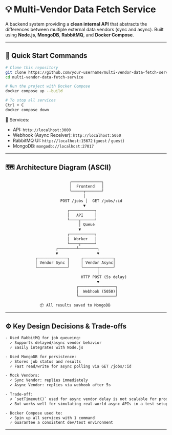 # 💡 Multi-Vendor Data Fetch Service

A backend system providing a **clean internal API** that abstracts the differences between multiple external data vendors (sync and async). Built using **Node.js**, **MongoDB**, **RabbitMQ**, and **Docker Compose**.

---

## 🚀 Quick Start Commands

```bash
# Clone this repository
git clone https://github.com/your-username/multi-vendor-data-fetch-service.git
cd multi-vendor-data-fetch-service

# Run the project with Docker Compose
docker compose up --build

# To stop all services
Ctrl + C
docker compose down
```

📍 Services:
- API: `http://localhost:3000`
- Webhook (Async Receiver): `http://localhost:5050`
- RabbitMQ UI: `http://localhost:15672` (`guest` / `guest`)
- MongoDB: `mongodb://localhost:27017`

---

## 🗺️ Architecture Diagram (ASCII)

```txt
                            ┌─────────────┐
                            │  Frontend   │
                            └─────┬───────┘
                                  │
                        POST /jobs │  GET /jobs/:id
                                  ▼
                           ┌───────────┐
                           │   API     │
                           └────┬──────┘
                                │ Queue
                                ▼
                           ┌───────────┐
                           │  Worker   │
                           └────┬──────┘
                      ┌────────┴────────┐
                      ▼                 ▼
             ┌─────────────┐     ┌─────────────┐
             │ Vendor Sync │     │ Vendor Async│
             └─────────────┘     └──────┬──────┘
                                        │
                                 HTTP POST (5s delay)
                                        ▼
                               ┌────────────────┐
                               │  Webhook (5050)│
                               └────────────────┘

               📦 All results saved to MongoDB
```

---

## ⚙️ Key Design Decisions & Trade-offs

```txt
- Used RabbitMQ for job queueing:
  ✓ Supports delayed/async vendor behavior
  ✓ Easily integrates with Node.js

- Used MongoDB for persistence:
  ✓ Stores job status and results
  ✓ Fast read/write for async polling via GET /jobs/:id

- Mock Vendors:
  ✓ Sync Vendor: replies immediately
  ✓ Async Vendor: replies via webhook after 5s

- Trade-off:
  ✗ `setTimeout()` used for async vendor delay is not scalable for production
  ✓ But works well for simulating real-world async APIs in a test setup

- Docker Compose used to:
  ✓ Spin up all services with 1 command
  ✓ Guarantee a consistent dev/test environment
```

---
